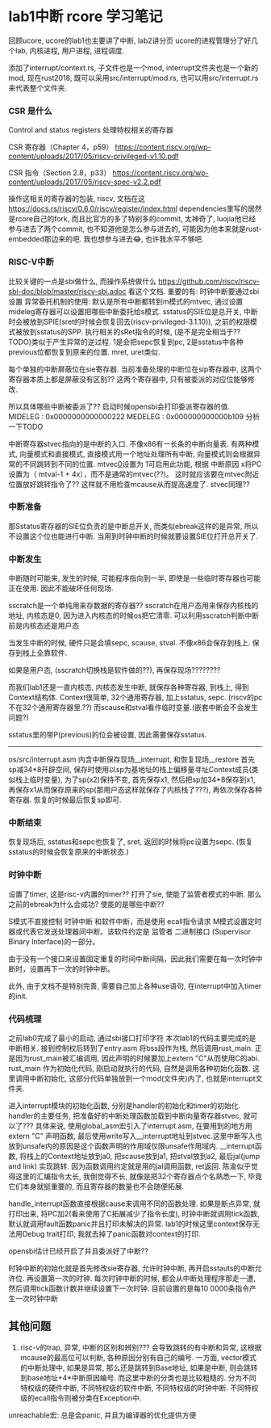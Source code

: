 # lab1中断 rcore 学习笔记


回顾ucore, ucore的lab1也主要讲了中断, lab2讲分页
ucore的进程管理分了好几个lab, 内核进程, 用户进程, 进程调度.

添加了interrupt/context.rs, 子文件也是一个mod, interrupt文件夹也是一个新的mod, 现在rust2018, 既可以采用src/interrupt/mod.rs, 也可以用src/interrupt.rs来代表整个文件夹.

### CSR 是什么

Control and status registers
处理特权相关的寄存器

CSR 寄存器（Chapter 4，p59）
https://content.riscv.org/wp-content/uploads/2017/05/riscv-privileged-v1.10.pdf

CSR 指令（Section 2.8，p33）
https://content.riscv.org/wp-content/uploads/2017/05/riscv-spec-v2.2.pdf

操作这相关的寄存器的包装, riscv, 文档在这
https://docs.rs/riscv/0.6.0/riscv/register/index.html
dependencies里写的居然是rcore自己的fork, 而且比官方的多了特别多的commit, 太神奇了, luojia他已经参与进去了两个commit, 也不知道他是怎么参与进去的, 可能因为他本来就是rust-embedded那边来的吧.
我也想参与进去😂, 也许我水平不够吧.

### RISC-V中断
比较关键的一点是sbi做什么, 而操作系统做什么
https://github.com/riscv/riscv-sbi-doc/blob/master/riscv-sbi.adoc
看这个文档. 
重要的有: 时钟中断要通过sbi设置
异常委托机制的使用: 默认是所有中断都转到m模式的mtvec, 通过设置mideleg寄存器可以设置把哪些中断委托给s模式.
sstatus的SIE位是总开关, 中断时会被放到SPIE(sret的时候会恢复回去(riscv-privileged-3.1.10)), 之前的权限模式被放到sstatus的SPP.
执行相关的sRet指令的时候, (是不是完全相当于??TODO)类似于产生异常的逆过程. 1是会把sepc恢复到pc, 2是sstatus中各种previous位都恢复到原来的位置. mret, uret类似.


每个单独的中断屏蔽位在sie寄存器. 当前准备处理的中断位在sip寄存器中, 这两个寄存器本质上都是屏蔽没有区别?? 这两个寄存器中, 只有被委派的对应位能够修改.

所以具体哪些中断被委派了?? 启动时候opensbi会打印委派寄存器的值.
MIDELEG : 0x0000000000000222
MEDELEG : 0x000000000000b109
分析一下TODO


中断寄存器stvec指向的是中断的入口. 不像x86有一长条的中断向量表. 有两种模式, 向量模式和直接模式, 直接模式用一个地址处理所有中断, 向量模式则会根据异常的不同跳转到不同的位置. 
mtvec[0](vec寄存器的指令对齐使得最低位无效)设置为 1可启用此功能, 根据 中断原因 x将PC设置为（ mtval-1 + 4x），而不是通常的mtvec(??)。 这时就应该要在mtvec附近位置放好跳转指令了?? 这样就不用检查mcause从而提高速度了.
stvec同理??

### 中断准备
那Sstatus寄存器的SIE位负责的是中断总开关, 而类似ebreak这样的是异常, 所以不设置这个位也能进行中断.
当用到时钟中断的时候就要设置SIE位打开总开关了.

### 中断发生
中断随时可能来, 发生的时候, 可能程序指向到一半, 即使是一些临时寄存器也可能正在使用. 因此不能破坏任何现场.

sscratch是一个单纯用来存数据的寄存器??
sscratch在用户态用来保存内核栈的地址, 内核态是0, 因为进入内核态的时候os把它清零.
可以利用sscratch判断中断前是内核态还是用户态

当发生中断的时候, 硬件只是会填sepc, scause, stval. 不像x86会保存到栈上. 保存到栈上全靠软件.

如果是用户态, (sscratch切换栈是软件做的??), 再保存现场????????

而我们lab1还是一直内核态, 内核态发生中断, 就保存各种寄存器, 到栈上, 得到Context结构体. Context很简单, 32个通用寄存器, 加上sstatus, sepc. (riscv的pc不在32个通用寄存器里.??)
而scause和stval看作临时变量.(嵌套中断会不会发生问题?)

sstatus里的带P(previous)的位会被设置, 因此需要保存sstatus.

-------------

os/src/interrupt.asm 内含中断保存现场__interrupt, 和恢复现场__restore
首先sp减34*8开辟空间, 保存时使用以sp为基地址的栈上偏移量寻址Context成员(类似栈上临时变量), 为了sp(x2)保持不变, 首先保存x1, 然后把sp加34\*8保存到x1, 再保存x1从而保存原来的sp(那用户态这样就保存了内核栈了???), 再依次保存各种寄存器.
恢复的时候最后恢复sp即可.

### 中断结束
恢复现场后, sstatus和sepc也恢复了, sret, 返回的时候将pc设置为sepc. (恢复sstatus的时候会恢复原来的中断状态.)

### 时钟中断
设置了timer, 这是risc-v内置的timer??
打开了sie, 使能了监管者模式的中断. 那么之前的ebreak为什么会成功? 使能的是哪些中断??

S模式不直接控制 时钟中断 和软件中断，而是使用 ecall指令请求 M模式设置定时器或代表它发送处理器间中断。该软件约定是 监管者 二进制接口 (Supervisor Binary Interface)的一部分。

由于没有一个接口来设置固定重复的时间中断间隔，因此我们需要在每一次时钟中断时，设置再下一次的时钟中断。

此外, 由于文档不是特别完善, 需要自己加上各种use语句, 在interrupt中加入timer的init.

### 代码梳理
之前lab0完成了最小的启动, 通过sbi接口打印字符
本次lab1的代码主要完成的是中断相关. 接到控制权后转到了entry.asm 将bss段作为栈, 然后调用rust_main.
正是因为rust_main被汇编调用, 因此声明的时候要加上extern "C"从而使用C的abi.
rust_main 作为初始化代码, 刚启动就执行的代码, 自然是调用各种初始化函数. 这里调用中断初始化, 这部分代码单独放到一个mod(文件夹)内了, 也就是interrupt文件夹. 

进入interrupt模块的初始化函数, 分别是handler的初始化和timer的初始化. 
handler的主要任务, 把准备好的中断处理函数加载到中断向量寄存器stvec, 就可以了???
具体来说, 使用global_asm宏引入了interrupt.asm, 在要用到的地方用extern "C" 声明函数, 最后使用write写入__interrupt地址到stvec.这里中断写入也放到unsafe内的原因是这个函数声明的作用域仅限unsafe作用域内.
__interrupt函数, 将栈上的Context地址放到a0, 把scause放到a1, 把stval放到a2, 最后jal(jump and link) 实现跳转. 因为函数调用约定就是用的jal调用函数, ret返回.
陈渝似乎觉得这里的汇编指令太长, 我倒觉得不长, 就像是把32个寄存器点个名熟悉一下, 毕竟它们本身就挺重要的, 而且寄存器的数量也不会随便拓展.

handle_interrupt函数直接根据cause来调用不同的函数处理. 如果是断点异常, 就打印出来, 将PC加2(看来使用了C拓展减少了指令长度), 时钟中断就调用tick函数, 默认就调用fault函数panic并且打印未解决的异常.
lab1的时候这里context保存无法用Debug trait打印, 我就去掉了panic函数对context的打印.

opensbi估计已经开启了并且委派好了中断?? 

时钟中断的初始化就是首先修改sie寄存器, 允许时钟中断, 再开启sstauts的中断允许位. 再设置第一次的时钟. 每次时钟中断的时候, 都会从中断处理程序那走一遭, 然后调用tick函数计数并继续设置下一次时钟.
目前设置的是每10 0000条指令产生一次时钟中断

## 其他问题

1. risc-v的trap, 异常, 中断的区别和辨别???
会导致跳转的有中断和异常, 这根据mcause的最高位可以判断, 各种原因分别有自己的编号.
一方面, vector模式的中断处理中, 如果是异常, 那么还是跳转到Base地址, 如果是中断, 则会跳转到base地址\+4\*中断原因编号.
而这里中断的分类也是比较粗糙的. 分为不同特权级的硬件中断, 不同特权级的软件中断, 不同特权级的时钟中断. 不同特权级的ecall指令则被分类在Exception中. 


unreachable宏: 总是会panic, 并且为编译器的优化提供方便